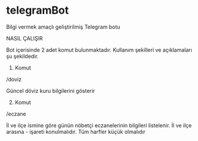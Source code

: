 # telegramBot

Bilgi vermek amaçlı geliştirilmiş Telegram botu

NASIL ÇALIŞIR

Bot içerisinde 2 adet komut bulunmaktadır. Kullanım şekilleri ve açıklamaları şu şekildedir. 

1. Komut 

/doviz 

Güncel döviz kuru bilgilerini gösterir
  
2. Komut

/eczane

İl ve ilçe ismine göre günün nöbetçi eczanelerinin bilgileri listelenir. İl ve ilçe arasına - işareti konulmalıdır. Tüm harfler küçük olmalıdır
